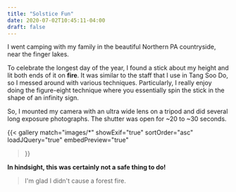 ```yaml
---
title: "Solstice Fun"
date: 2020-07-02T10:45:11-04:00
draft: false
---
```


I went camping with my family in the beautiful Northern PA countryside, near the finger lakes.

To celebrate the longest day of the year, I found a stick about my height and lit both ends of it on **fire**. It was similar to the staff that I use in Tang Soo Do, so I messed around with various techniques. Particularly, I really enjoy doing the figure-eight technique where you essentially spin the stick in the shape of an infinity sign.

So, I mounted my camera with an ultra wide lens on a tripod and did several long exposure photographs. The shutter was open for ~20 to ~30 seconds.

{{< gallery
    match="images/*"
    showExif="true"
    sortOrder="asc"
    loadJQuery="true"
    embedPreview="true"
>}}

**In hindsight, this was certainly not a safe thing to do!**

> I'm glad I didn't cause a forest fire.
